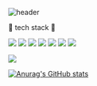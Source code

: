 ![header](https://capsule-render.vercel.app/api?type=cylinder&color=auto&height=300&section=header&text=Jihyung_Kim&fontSize=90)

:microscope: tech stack :microscope:
 
<img src="https://img.shields.io/badge/javaScript-F7DF1E?style=flat&logo=javascript&logoColor=black"/> <img src="https://img.shields.io/badge/HTML5-E34F26?style=flat&logo=html5&logoColor=white"/> <img src="https://img.shields.io/badge/css3-1572B6?style=flat&logo=css3&logoColor=white"/> <img src="https://img.shields.io/badge/react-61DAFB?style=flat&logo=react&logoColor=white"/> <img src="https://img.shields.io/badge/nodedotjs-339933?style=flat&logo=nodedotjs&logoColor=white"/> <img src="https://img.shields.io/badge/tailwindcss-06B6D4?style=flat&logo=tailwindcss&logoColor=white"/> <img src="https://img.shields.io/badge/sass-CC6699?style=flat&logo=sass&logoColor=white"/>

<img src="https://img.shields.io/badge/C-A8B9CC?style=flat&logo=C&logoColor=white"/> 

[![Anurag's GitHub stats](https://github-readme-stats.vercel.app/api?username=sy33002)](https://github.com/sy33002/github-readme-stats)
